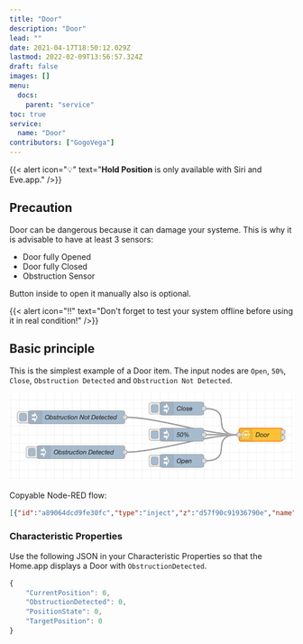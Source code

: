 ```yaml
---
title: "Door"
description: "Door"
lead: ""
date: 2021-04-17T18:50:12.029Z
lastmod: 2022-02-09T13:56:57.324Z
draft: false
images: []
menu:
  docs:
    parent: "service"
toc: true
service:
  name: "Door"
contributors: ["GogoVega"]
---
```


{{< alert icon="💡" text="<strong>Hold Position</strong> is only available with Siri and Eve.app." />}}

## Precaution

Door can be dangerous because it can damage your systeme.
This is why it is advisable to have at least 3 sensors:

* Door fully Opened
* Door fully Closed
* Obstruction Sensor

Button inside to open it manually also is optional.

{{< alert icon="‼️" text="Don't forget to test your system offline before using it in real condition!" />}}

## Basic principle

This is the simplest example of a Door item. The input nodes are `Open`, `50%`, `Close`, `Obstruction Detected` and `Obstruction Not Detected`.

![Basic Principle](door_basic_principle.png)

Copyable Node-RED flow:

```json
[{"id":"a89064dcd9fe30fc","type":"inject","z":"d57f90c91936790e","name":"Close","props":[{"p":"payload"}],"repeat":"","crontab":"","once":false,"onceDelay":0.1,"topic":"","payload":"{\"TargetPosition\":0}","payloadType":"json","x":510,"y":2320,"wires":[["f63844ce6df26dca"]]},{"id":"f63844ce6df26dca","type":"homekit-service","z":"d57f90c91936790e","isParent":true,"hostType":"0","bridge":"4a2a4fc162440a41","accessoryId":"","parentService":"","name":"Door","serviceName":"Door","topic":"","filter":false,"manufacturer":"NRCHKB","model":"1.4.3","serialNo":"Default Serial Number","firmwareRev":"1.4.3","hardwareRev":"1.4.3","softwareRev":"1.4.3","cameraConfigVideoProcessor":"ffmpeg","cameraConfigSource":"","cameraConfigStillImageSource":"","cameraConfigMaxStreams":2,"cameraConfigMaxWidth":1280,"cameraConfigMaxHeight":720,"cameraConfigMaxFPS":10,"cameraConfigMaxBitrate":300,"cameraConfigVideoCodec":"libx264","cameraConfigAudioCodec":"libfdk_aac","cameraConfigAudio":false,"cameraConfigPacketSize":1316,"cameraConfigVerticalFlip":false,"cameraConfigHorizontalFlip":false,"cameraConfigMapVideo":"0:0","cameraConfigMapAudio":"0:1","cameraConfigVideoFilter":"scale=1280:720","cameraConfigAdditionalCommandLine":"-tune zerolatency","cameraConfigDebug":false,"cameraConfigSnapshotOutput":"disabled","cameraConfigInterfaceName":"","characteristicProperties":"{\"CurrentPosition\":0,\"ObstructionDetected\":0,\"PositionState\":0,\"TargetPosition\":0}","waitForSetupMsg":false,"outputs":2,"x":690,"y":2380,"wires":[[],[]]},{"id":"d5d18f10f171b60c","type":"inject","z":"d57f90c91936790e","name":"50%","props":[{"p":"payload"}],"repeat":"","crontab":"","once":false,"onceDelay":0.1,"topic":"","payload":"{\"TargetPosition\":50}","payloadType":"json","x":510,"y":2380,"wires":[["f63844ce6df26dca"]]},{"id":"b79f52691308bc7e","type":"inject","z":"d57f90c91936790e","name":"Open","props":[{"p":"payload"}],"repeat":"","crontab":"","once":false,"onceDelay":0.1,"topic":"","payload":"{\"TargetPosition\":100}","payloadType":"json","x":510,"y":2440,"wires":[["f63844ce6df26dca"]]},{"id":"a4753a173a46f3c2","type":"inject","z":"d57f90c91936790e","name":"Obstruction Not Detected","props":[{"p":"payload"}],"repeat":"","crontab":"","once":false,"onceDelay":0.1,"topic":"","payload":"{\"ObstructionDetected\":0}","payloadType":"json","x":270,"y":2340,"wires":[["f63844ce6df26dca"]]},{"id":"1dd47b920c166830","type":"inject","z":"d57f90c91936790e","name":"Obstruction Detected","props":[{"p":"payload"}],"repeat":"","crontab":"","once":false,"onceDelay":0.1,"topic":"","payload":"{\"ObstructionDetected\":1}","payloadType":"json","x":280,"y":2420,"wires":[["f63844ce6df26dca"]]},{"id":"4a2a4fc162440a41","type":"homekit-bridge","bridgeName":"Bridge Node-RED","pinCode":"605-37-162","port":"","advertiser":"ciao","allowInsecureRequest":false,"manufacturer":"NRCHKB","model":"1.4.3","serialNo":"Default Serial Number","firmwareRev":"1.4.3","hardwareRev":"1.4.3","softwareRev":"1.4.3","customMdnsConfig":false,"mdnsMulticast":true,"mdnsInterface":"","mdnsPort":"","mdnsIp":"","mdnsTtl":"","mdnsLoopback":true,"mdnsReuseAddr":true,"allowMessagePassthrough":true}]
```

### Characteristic Properties

Use the following JSON in your Characteristic Properties so that the Home.app displays a Door with `ObstructionDetected`.

```js
{
    "CurrentPosition": 0,
    "ObstructionDetected": 0,
    "PositionState": 0,
    "TargetPosition": 0
}
```
<!--  Uncomment me when adding an example
## Example

Below is a list of examples intended to be copied into your Node-RED system and adapted to your setup:
-->
